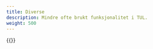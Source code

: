 ```yaml
---
title: Diverse
description: Mindre ofte brukt funksjonalitet i TUL.
weight: 500
---
```


{{<children description="true" />}}
